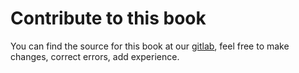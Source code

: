 # Contribute to this book

You can find the source for this book at our [gitlab](https://gitlab.com/veloren/book), feel free to make changes, correct errors, add experience.
